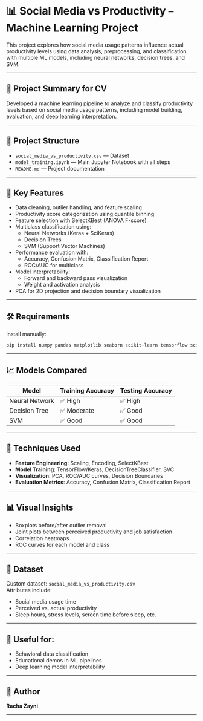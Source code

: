 # 📊 Social Media vs Productivity – Machine Learning Project

This project explores how social media usage patterns influence actual productivity levels using data analysis, preprocessing, and classification with multiple ML models, including neural networks, decision trees, and SVM.

---

## 🧠 Project Summary for CV

Developed a machine learning pipeline to analyze and classify productivity levels based on social media usage patterns, including model building, evaluation, and deep learning interpretation.

---

## 📂 Project Structure

- `social_media_vs_productivity.csv` — Dataset  
- `model_training.ipynb` — Main Jupyter Notebook with all steps  
- `README.md` — Project documentation  

---

## 📌 Key Features

- Data cleaning, outlier handling, and feature scaling  
- Productivity score categorization using quantile binning  
- Feature selection with SelectKBest (ANOVA F-score)  
- Multiclass classification using:  
  - Neural Networks (Keras + SciKeras)  
  - Decision Trees  
  - SVM (Support Vector Machines)  
- Performance evaluation with:  
  - Accuracy, Confusion Matrix, Classification Report  
  - ROC/AUC for multiclass  
- Model interpretability:  
  - Forward and backward pass visualization  
  - Weight and activation analysis  
- PCA for 2D projection and decision boundary visualization  

---

## 🛠️ Requirements

install manually:

```bash
pip install numpy pandas matplotlib seaborn scikit-learn tensorflow scikeras mlxtend
```

---

## 📈 Models Compared

| Model           | Training Accuracy | Testing Accuracy |
|----------------|-------------------|------------------|
| Neural Network | ✅ High           | ✅ High          |
| Decision Tree  | ✅ Moderate       | ✅ Good          |
| SVM            | ✅ Good           | ✅ Good          |

---

## 🔬 Techniques Used

- **Feature Engineering**: Scaling, Encoding, SelectKBest  
- **Model Training**: TensorFlow/Keras, DecisionTreeClassifier, SVC  
- **Visualization**: PCA, ROC/AUC curves, Decision Boundaries  
- **Evaluation Metrics**: Accuracy, Confusion Matrix, Classification Report  

---

## 📊 Visual Insights

- Boxplots before/after outlier removal  
- Joint plots between perceived productivity and job satisfaction  
- Correlation heatmaps  
- ROC curves for each model and class  

---

## 💾 Dataset

Custom dataset: `social_media_vs_productivity.csv`  
Attributes include:  
- Social media usage time  
- Perceived vs. actual productivity  
- Sleep hours, stress levels, screen time before sleep, etc.  

---

## 📌 Useful for:

- Behavioral data classification  
- Educational demos in ML pipelines  
- Deep learning model interpretability  

---

## 👤 Author

**Racha Zayni**  

---


